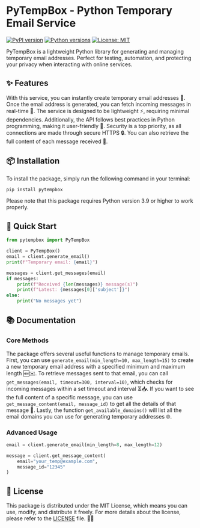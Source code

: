 # PyTempBox - Python Temporary Email Service

[![PyPI version](https://img.shields.io/pypi/v/pytempbox.svg)](https://pypi.org/project/pytempbox/)
[![Python versions](https://img.shields.io/pypi/pyversions/pytempbox.svg)](https://pypi.org/project/pytempbox/)
[![License: MIT](https://img.shields.io/badge/License-MIT-yellow.svg)](https://opensource.org/licenses/MIT)

PyTempBox is a lightweight Python library for generating and managing temporary email addresses. Perfect for testing, automation, and protecting your privacy when interacting with online services.

## ✨ Features

With this service, you can instantly create temporary email addresses 🚀. Once the email address is generated, you can fetch incoming messages in real-time 📩. The service is designed to be lightweight ⚡, requiring minimal dependencies. Additionally, the API follows best practices in Python programming, making it user-friendly 🐍. Security is a top priority, as all connections are made through secure HTTPS 🔒. You can also retrieve the full content of each message received 📝.

## 📦 Installation

To install the package, simply run the following command in your terminal:

```bash
pip install pytempbox
```

Please note that this package requires Python version 3.9 or higher to work properly.

## 🚀 Quick Start

```python
from pytempbox import PyTempBox

client = PyTempBox()
email = client.generate_email()
print(f"Temporary email: {email}")

messages = client.get_messages(email)
if messages:
    print(f"Received {len(messages)} message(s)")
    print(f"Latest: {messages[0]['subject']}")
else:
    print("No messages yet")
```

## 📚 Documentation

### Core Methods

The package offers several useful functions to manage temporary emails. First, you can use `generate_email(min_length=10, max_length=15)` to create a new temporary email address with a specified minimum and maximum length 🆕✉️. To retrieve messages sent to that email, you can call `get_messages(email, timeout=300, interval=10)`, which checks for incoming messages within a set timeout and interval ⏳📥. If you want to see the full content of a specific message, you can use `get_message_content(email, message_id)` to get all the details of that message 📜. Lastly, the function `get_available_domains()` will list all the email domains you can use for generating temporary addresses 🌐.

### Advanced Usage

```python
email = client.generate_email(min_length=8, max_length=12)

message = client.get_message_content(
    email="your_temp@example.com",
    message_id="12345"
)
```

## 📜 License

This package is distributed under the MIT License, which means you can use, modify, and distribute it freely. For more details about the license, please refer to the [LICENSE](LICENSE) file. 📄✨